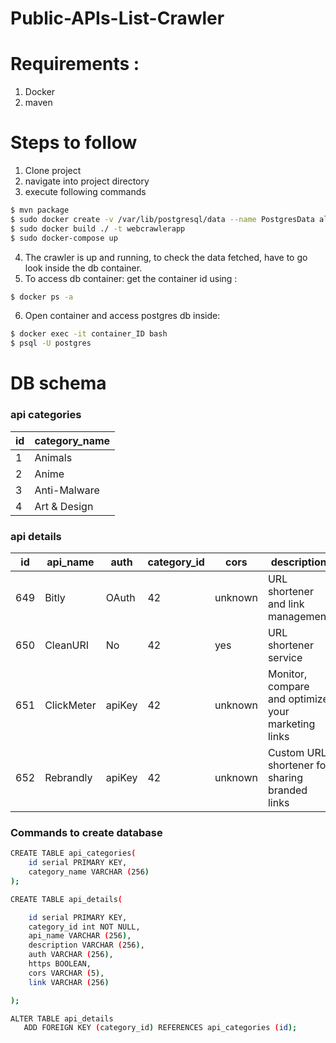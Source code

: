 # Public-APIs-List-Crawler

# Requirements :
1. Docker 
2. maven


# Steps to follow
  1. Clone project
  2. navigate into project directory
  3. execute following commands
```sh
$ mvn package
$ sudo docker create -v /var/lib/postgresql/data --name PostgresData alpine 
$ sudo docker build ./ -t webcrawlerapp
$ sudo docker-compose up
```
4. The crawler is up and running, to check the data fetched, have to go look inside the db container.
5. To access db container: get the container id using :
 ```sh
 $ docker ps -a
```
6. Open container and access postgres db inside:
 ```sh
 $ docker exec -it container_ID bash
 $ psql -U postgres
```

# DB schema

### api categories

 id | category_name |
----|---------------|
1 | Animals
2 | Anime
3 | Anti-Malware
4 | Art & Design
           
### api details
 id  |  api_name  |  auth  | category_id |  cors   |description| https |   link
------|------|------|------|------|------|------|------|
 649 | Bitly      | OAuth  |          42 | unknown | URL shortener and link management | t |  http://dev.bitly.com
 650 | CleanURI   | No     |          42 | yes     | URL shortener service                              | t     | https://cleanuri.com/docs
 651 | ClickMeter | apiKey |          42 | unknown | Monitor, compare and optimize your marketing links | t     | https://support.clickmeter.com/hc/en-us/categories/201474986
 652 | Rebrandly  | apiKey |          42 | unknown | Custom URL shortener for sharing branded links     | t     | https://developers.rebrandly.com/v1/docs
 
 ### Commands to create database 
 
```sh
CREATE TABLE api_categories(
    id serial PRIMARY KEY,
    category_name VARCHAR (256)
);

CREATE TABLE api_details(

    id serial PRIMARY KEY,
    category_id int NOT NULL,
    api_name VARCHAR (256),
    description VARCHAR (256),
    auth VARCHAR (256),
    https BOOLEAN,
    cors VARCHAR (5),
    link VARCHAR (256)

);

ALTER TABLE api_details
   ADD FOREIGN KEY (category_id) REFERENCES api_categories (id);
```
 
